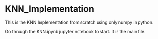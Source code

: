 # KNN_Implementation
This is the KNN Implementation from scratch using only numpy in python.

Go through the KNN.ipynb jupyter notebook to start. It is the main file.
